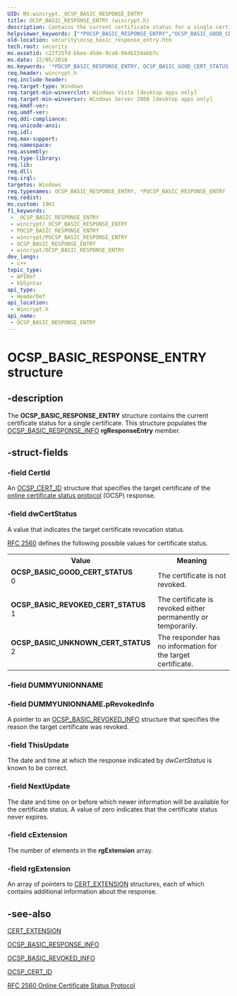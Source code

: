 ```yaml
---
UID: NS:wincrypt._OCSP_BASIC_RESPONSE_ENTRY
title: OCSP_BASIC_RESPONSE_ENTRY (wincrypt.h)
description: Contains the current certificate status for a single certificate.
helpviewer_keywords: ["*POCSP_BASIC_RESPONSE_ENTRY","OCSP_BASIC_GOOD_CERT_STATUS","OCSP_BASIC_RESPONSE_ENTRY","OCSP_BASIC_RESPONSE_ENTRY structure [Security]","OCSP_BASIC_REVOKED_CERT_STATUS","OCSP_BASIC_UNKNOWN_CERT_STATUS","POCSP_BASIC_RESPONSE_ENTRY","POCSP_BASIC_RESPONSE_ENTRY structure pointer [Security]","security.ocsp_basic_response_entry","wincrypt/OCSP_BASIC_RESPONSE_ENTRY","wincrypt/POCSP_BASIC_RESPONSE_ENTRY"]
old-location: security\ocsp_basic_response_entry.htm
tech.root: security
ms.assetid: c22f25fd-bbee-45de-9ca0-064b159abb7c
ms.date: 12/05/2018
ms.keywords: '*POCSP_BASIC_RESPONSE_ENTRY, OCSP_BASIC_GOOD_CERT_STATUS, OCSP_BASIC_RESPONSE_ENTRY, OCSP_BASIC_RESPONSE_ENTRY structure [Security], OCSP_BASIC_REVOKED_CERT_STATUS, OCSP_BASIC_UNKNOWN_CERT_STATUS, POCSP_BASIC_RESPONSE_ENTRY, POCSP_BASIC_RESPONSE_ENTRY structure pointer [Security], security.ocsp_basic_response_entry, wincrypt/OCSP_BASIC_RESPONSE_ENTRY, wincrypt/POCSP_BASIC_RESPONSE_ENTRY'
req.header: wincrypt.h
req.include-header: 
req.target-type: Windows
req.target-min-winverclnt: Windows Vista [desktop apps only]
req.target-min-winversvr: Windows Server 2008 [desktop apps only]
req.kmdf-ver: 
req.umdf-ver: 
req.ddi-compliance: 
req.unicode-ansi: 
req.idl: 
req.max-support: 
req.namespace: 
req.assembly: 
req.type-library: 
req.lib: 
req.dll: 
req.irql: 
targetos: Windows
req.typenames: OCSP_BASIC_RESPONSE_ENTRY, *POCSP_BASIC_RESPONSE_ENTRY
req.redist: 
ms.custom: 19H1
f1_keywords:
 - _OCSP_BASIC_RESPONSE_ENTRY
 - wincrypt/_OCSP_BASIC_RESPONSE_ENTRY
 - POCSP_BASIC_RESPONSE_ENTRY
 - wincrypt/POCSP_BASIC_RESPONSE_ENTRY
 - OCSP_BASIC_RESPONSE_ENTRY
 - wincrypt/OCSP_BASIC_RESPONSE_ENTRY
dev_langs:
 - c++
topic_type:
 - APIRef
 - kbSyntax
api_type:
 - HeaderDef
api_location:
 - Wincrypt.h
api_name:
 - OCSP_BASIC_RESPONSE_ENTRY
---
```


# OCSP_BASIC_RESPONSE_ENTRY structure


## -description

The <b>OCSP_BASIC_RESPONSE_ENTRY</b> structure contains the current certificate status for a single certificate. This structure populates the <a href="https://docs.microsoft.com/windows/desktop/api/wincrypt/ns-wincrypt-ocsp_basic_response_info">OCSP_BASIC_RESPONSE_INFO</a> <b>rgResponseEntry</b> member.

## -struct-fields

### -field CertId

An <a href="https://docs.microsoft.com/windows/desktop/api/wincrypt/ns-wincrypt-ocsp_cert_id">OCSP_CERT_ID</a> structure that specifies the target certificate of the <a href="https://docs.microsoft.com/windows/desktop/SecGloss/o-gly">online certificate status protocol</a> (OCSP) response.

### -field dwCertStatus

A value that indicates the target certificate revocation status.


<a href="https://www.ietf.org/rfc/rfc2560.txt">RFC 2560</a> defines the following possible values for certificate status.



<table>
<tr>
<th>Value</th>
<th>Meaning</th>
</tr>
<tr>
<td width="40%"><a id="OCSP_BASIC_GOOD_CERT_STATUS"></a><a id="ocsp_basic_good_cert_status"></a><dl>
<dt><b>OCSP_BASIC_GOOD_CERT_STATUS</b></dt>
<dt>0</dt>
</dl>
</td>
<td width="60%">
The certificate is not revoked.

</td>
</tr>
<tr>
<td width="40%"><a id="OCSP_BASIC_REVOKED_CERT_STATUS"></a><a id="ocsp_basic_revoked_cert_status"></a><dl>
<dt><b>OCSP_BASIC_REVOKED_CERT_STATUS</b></dt>
<dt>1</dt>
</dl>
</td>
<td width="60%">
The certificate is revoked either permanently or temporarily.

</td>
</tr>
<tr>
<td width="40%"><a id="OCSP_BASIC_UNKNOWN_CERT_STATUS"></a><a id="ocsp_basic_unknown_cert_status"></a><dl>
<dt><b>OCSP_BASIC_UNKNOWN_CERT_STATUS</b></dt>
<dt>2</dt>
</dl>
</td>
<td width="60%">
The responder has no information for the target certificate.

</td>
</tr>
</table>

### -field DUMMYUNIONNAME

### -field DUMMYUNIONNAME.pRevokedInfo

A pointer to an <a href="https://docs.microsoft.com/windows/desktop/api/wincrypt/ns-wincrypt-ocsp_basic_revoked_info">OCSP_BASIC_REVOKED_INFO</a> structure that specifies the reason the target certificate was revoked.

### -field ThisUpdate

The date and time at which the response indicated by <i>dwCertStatus</i> is known to be correct.

### -field NextUpdate

The date and time on or before which newer information will be available for the certificate status. A value of zero indicates that the certificate status never expires.

### -field cExtension

The number of elements in the <b>rgExtension</b> array.

### -field rgExtension

An array of pointers to  <a href="https://docs.microsoft.com/windows/desktop/api/wincrypt/ns-wincrypt-cert_extension">CERT_EXTENSION</a> structures, each of which contains additional information about the response.

## -see-also

<a href="https://docs.microsoft.com/windows/desktop/api/wincrypt/ns-wincrypt-cert_extension">CERT_EXTENSION</a>



<a href="https://docs.microsoft.com/windows/desktop/api/wincrypt/ns-wincrypt-ocsp_basic_response_info">OCSP_BASIC_RESPONSE_INFO</a>



<a href="https://docs.microsoft.com/windows/desktop/api/wincrypt/ns-wincrypt-ocsp_basic_revoked_info">OCSP_BASIC_REVOKED_INFO</a>



<a href="https://docs.microsoft.com/windows/desktop/api/wincrypt/ns-wincrypt-ocsp_cert_id">OCSP_CERT_ID</a>



<a href="https://www.ietf.org/rfc/rfc2560.txt">RFC 2560 Online Certificate Status Protocol</a>

